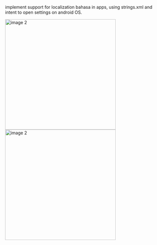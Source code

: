 implement support for localization bahasa in apps, using strings.xml and intent to open settings on android OS. 


<img width="359" alt="image 2" src="https://github.com/user-attachments/assets/6848ef09-2aba-4bb3-8ce3-a3e5b1677338">


<img width="359" alt="image 2" src="https://github.com/user-attachments/assets/95f38d42-b08a-4609-a6f9-003cbfb1e717">

